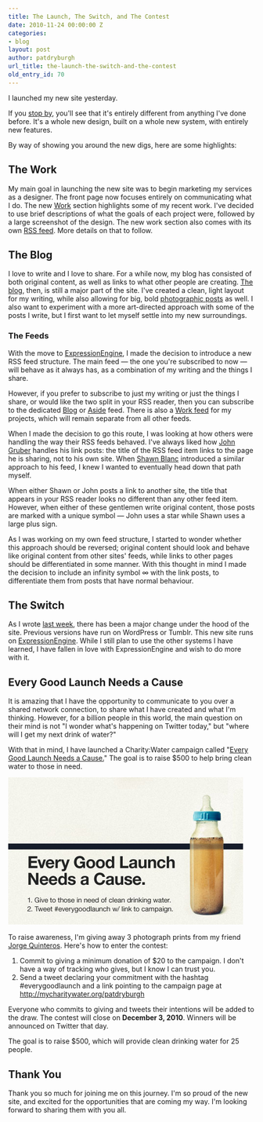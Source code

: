 ```yaml
---
title: The Launch, The Switch, and The Contest
date: 2010-11-24 00:00:00 Z
categories:
- blog
layout: post
author: patdryburgh
url_title: the-launch-the-switch-and-the-contest
old_entry_id: 70
---
```


I launched my new site yesterday.

If you [stop by](http://patdryburgh.com), you'll see that it's entirely different from anything I've done before. It's a whole new design, built on a whole new system, with entirely new features.

By way of showing you around the new digs, here are some highlights:

## The Work

My main goal in launching the new site was to begin marketing my services as a designer. The front page now focuses entirely on communicating what I do. The new [Work](http://patdryburgh.com/work/) section highlights some of my recent work. I've decided to use brief descriptions of what the goals of each project were, followed by a large screenshot of the design. The new work section also comes with its own [RSS feed](http://feeds.feedburner.com/patdryburghworkfeed). More details on that to follow. 

## The Blog

I love to write and I love to share. For a while now, my blog has consisted of both original content, as well as links to what other people are creating. [The blog](http://patdryburgh.com/blog/), then, is still a major part of the site. I've created a clean, light layout for my writing, while also allowing for big, bold [photographic posts](http://patdryburgh.com/blog/archive/category/photography/) as well. I also want to experiment with a more art-directed approach with some of the posts I write, but I first want to let myself settle into my new surroundings.

### The Feeds

With the move to [ExpressionEngine](http://www.expressionengine.com/index.php?affiliate=patdryburgh), I made the decision to introduce a new RSS feed structure. The main feed &mdash; the one you're subscribed to now &mdash; will behave as it always has, as a combination of my writing and the things I share.

However, if you prefer to subscribe to just my writing or just the things I share, or would like the two split in your RSS reader, then you can subscribe to the dedicated [Blog](http://feeds.feedburner.com/patdryburghblogfeed) or [Aside](http://feeds.feedburner.com/patdryburghasidesfeed) feed. There is also a [Work feed](http://feeds.feedburner.com/patdryburghworkfeed) for my projects, which will remain separate from all other feeds.

When I made the decision to go this route, I was looking at how others were handling the way their RSS feeds behaved. I've always liked how [John Gruber](http://daringfireball.net) handles his link posts: the title of the RSS feed item links to the page he is sharing, not to his own site. When [Shawn Blanc](http://shawnblanc.net) introduced a similar approach to his feed, I knew I wanted to eventually head down that path myself.

When either Shawn or John posts a link to another site, the title that appears in your RSS reader looks no different than any other feed item. However, when either of these gentlemen write original content, those posts are marked with a unique symbol &mdash; John uses a star while Shawn uses a large plus sign. 

As I was working on my own feed structure, I started to wonder whether this approach should be reversed; original content should look and behave like original content from other sites' feeds, while links to other pages should be differentiated in some manner. With this thought in mind I made the decision to include an infinity symbol &#8734; with the link posts, to differentiate them from posts that have normal behaviour.

## The Switch

As I wrote [last week](http://patdryburgh.com/blog/what-im-about-to-do/), there has been a major change under the hood of the site. Previous versions have run on WordPress or Tumblr. This new site runs on [ExpressionEngine](http://www.expressionengine.com/index.php?affiliate=patdryburgh). While I still plan to use the other systems I have learned, I have fallen in love with ExpressionEngine and wish to do more with it.

## Every Good Launch Needs a Cause

It is amazing that I have the opportunity to communicate to you over a shared network connection, to share what I have created and what I'm thinking. However, for a billion people in this world, the main question on their mind is not "I wonder what's happening on Twitter today," but "where will I get my next drink of water?"

With that in mind, I have launched a Charity:Water campaign called "[Every Good Launch Needs a Cause.](http://mycharitywater.org/patdryburgh)" The goal is to raise $500 to help bring clean water to those in need.

<img src="/images/uploads/everygoodlaunch-blog.jpg" alt="Every Good Launch Needs a Cause" />

To raise awareness, I'm giving away 3 photograph prints from my friend [Jorge Quinteros](http://jorgeq.com). Here's how to enter the contest: 

1. Commit to giving a minimum donation of $20 to the campaign. I don't have a way of tracking who gives, but I know I can trust you. 
2. Send a tweet declaring your commitment with the hashtag #everygoodlaunch and a link pointing to the campaign page at http://mycharitywater.org/patdryburgh

Everyone who commits to giving and tweets their intentions will be added to the draw. The contest will close on **December 3, 2010**. Winners will be announced on Twitter that day.

The goal is to raise $500, which will provide clean drinking water for 25 people.

## Thank You

Thank you so much for joining me on this journey. I'm so proud of the new site, and excited for the opportunities that are coming my way. I'm looking forward to sharing them with you all.